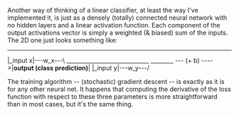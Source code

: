 Another way of thinking of a linear classifier, at least the way I've implemented it, is just as a densely (totally) connected neural network with *no* hidden layers and a linear activation function. Each component of the output activations vector is simply a weighted (& biased) sum of the inputs. The 2D one just looks something like:
 ________
|_input x|---w_x---\                _____________________________
 ________           --- (+ b) ---->|__output (class prediction)__|
|_input y|---w_y---/

The training algorithm -- (stochastic) gradient descent -- is exactly as it is for any other neural net. It happens that computing the derivative of the loss function with respect to these three parameters is more straightforward than in most cases, but it's the same thing.